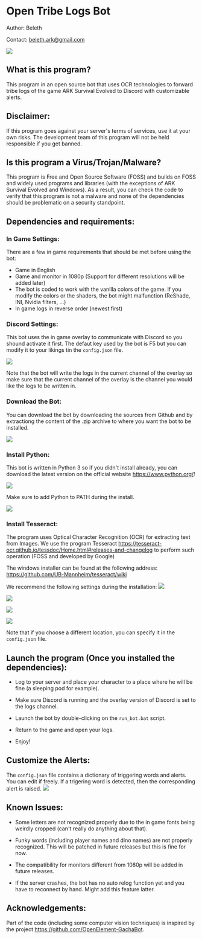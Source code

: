 # Open Tribe Logs Bot

Author: Beleth

Contact: beleth.ark@gmail.com

![](images/logsExample.png)

## What is this program?

This program in an open source bot that uses OCR technologies to forward tribe logs of the game ARK Survival Evolved to Discord with customizable alerts.

## Disclaimer:

If this program goes against your server's terms of services, use it at your own risks. The development team of this program will not be held responsible if you get banned.

## Is this program a Virus/Trojan/Malware?

This program is Free and Open Source Software (FOSS) and builds on FOSS and widely used programs and libraries (with the exceptions of ARK Survival Evolved and Windows). As a result, you can check the code to verify that this program is not a malware and none of the dependencies should be problematic on a security standpoint.

## Dependencies and requirements:

### In Game Settings:

There are a few in game requirements that should be met before using the bot:

- Game in English
- Game and monitor in 1080p (Support for different resolutions will be added later)
- The bot is coded to work with the vanilla colors of the game. If you modify the colors or the shaders, the bot might malfunction (ReShade, INI, Nvidia filters, ...)
- In game logs in reverse order (newest first)

### Discord Settings:

This bot uses the in game overlay to communicate with Discord so you shound activate it first. The defaut key used by the bot is F5 but you can modify it to your likings tin the `config.json` file.

![](images/discordSettings.png)

Note that the bot will write the logs in the current channel of the overlay so make sure that the current channel of the overlay is the channel you would like the logs to be written in.

### Download the Bot:

You can download the bot by downloading the sources from Github and by extractiong the content of the .zip archive to where you want the bot to be installed.

![](images/downloadBot.png)

### Install Python:

This bot is written in Python 3 so if you didn't install already, you can download the latest version on the official website https://www.python.org/!

![](images/installPython1.png)

Make sure to add Python to PATH during the install.

![](images/installPython2.png)

### Install Tesseract:

The program uses Optical Character Recognition (OCR) for extracting text from Images. We use the program Tesseract https://tesseract-ocr.github.io/tessdoc/Home.html#releases-and-changelog to perform such operation (FOSS and developed by Google)

The windows installer can be found at the following address:
https://github.com/UB-Mannheim/tesseract/wiki

We recommend the following settings during the installation:
![](images/installTesseract1.png)

![](images/installTesseract2.png)

![](images/installTesseract3.png)

![](images/installTesseract4.png)

Note that if you choose a different location, you can specify it in the `config.json` file.

## Launch the program (Once you installed the dependencies):

- Log to your server and place your character to a place where he will be fine (a sleeping pod for example).

- Make sure Discord is running and the overlay version of Discord is set to the logs channel.

- Launch the bot by double-clicking on the `run_bot.bat` script.

- Return to the game and open your logs.

- Enjoy!

## Customize the Alerts:

The `config.json` file contains a dictionary of triggering words and alerts. You can edit if freely. If a trigering word is detected, then the corresponding alert is raised.
![](images/alerts.png)

## Known Issues:

- Some letters are not recognized properly due to the in game fonts being weirdly cropped (can't really do anything about that).

- Funky words (including player names and dino names) are not properly recognized. This will be patched in future releases but this is fine for now.

- The compatibility for monitors different from 1080p will be added in future releases.

- If the server crashes, the bot has no auto relog function yet and you have to reconnect by hand. Might add this feature latter.

## Acknowledgements:

Part of the code (including some computer vision techniques) is inspired by the project https://github.com/OpenElement-GachaBot.